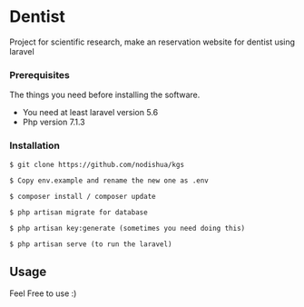 # Dentist
Project for scientific research, make an reservation website for dentist using laravel

### Prerequisites

The things you need before installing the software.

* You need at least laravel version 5.6
* Php version 7.1.3

### Installation

```
$ git clone https://github.com/nodishua/kgs
```
```
$ Copy env.example and rename the new one as .env
```
```
$ composer install / composer update
```
```
$ php artisan migrate for database
```
```
$ php artisan key:generate (sometimes you need doing this)
```
```
$ php artisan serve (to run the laravel)
```

## Usage

Feel Free to use :)
